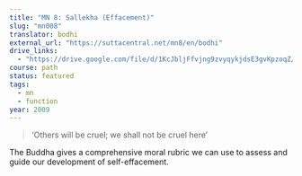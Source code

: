 ```yaml
---
title: "MN 8: Sallekha (Effacement)"
slug: "mn008"
translator: bodhi
external_url: "https://suttacentral.net/mn8/en/bodhi"
drive_links:
  - "https://drive.google.com/file/d/1KcJbljFfvjng9zvyqykjdsE3gvKpzoqZ/view?usp=drivesdk"
course: path
status: featured
tags:
  - mn
  - function
year: 2009
---
```


> ‘Others will be cruel; we shall not be cruel here’

The Buddha gives a comprehensive moral rubric we can use to assess and guide our development of self-effacement.
